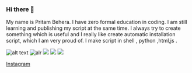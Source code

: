 ### Hi there 👋

<!--
**thelearn-tech/thelearn-tech** is a ✨ _special_ ✨ repository because its `README.md` (this file) appears on your GitHub profile.

Here are some ideas to get you started:

- 🔭 I’m currently working on ...
- 🌱 I’m currently learning ...
- 👯 I’m looking to collaborate on ...
- 🤔 I’m looking for help with ...
- 💬 Ask me about ...
- 📫 How to reach me: ...
- 😄 Pronouns: ...
- ⚡ Fun fact: ...
-->
My name is Pritam Behera. I have zero formal education in coding.
I am still learning and publishing my script at the same time. I always try to create something which is useful and
 I really like create automatic installation script, which I am very proud of.
I make script in shell , python ,html,js
.


![alt text](https://img.shields.io/badge/Codes-Maintained-green)
![alr](https://img.shields.io/badge/Coding-shell-orange)
![](https://img.shields.io/badge/Coding-python-blue)
![](https://img.shields.io/badge/Coding-html-red)
![](https://img.shields.io/badge/Coding-javascript-yellow)

[Instagram](https://instagram.com/thelearn_tech)



